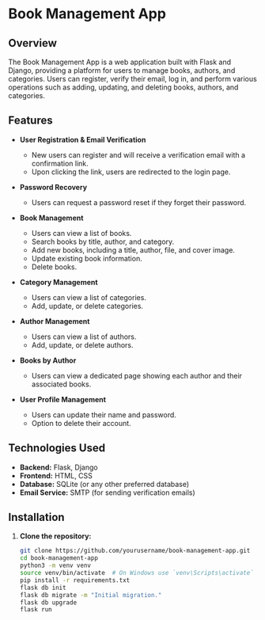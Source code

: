 # Book Management App

## Overview

The Book Management App is a web application built with Flask and Django, providing a platform for users to manage books, authors, and categories. Users can register, verify their email, log in, and perform various operations such as adding, updating, and deleting books, authors, and categories. 

## Features

- **User Registration & Email Verification**
  - New users can register and will receive a verification email with a confirmation link.
  - Upon clicking the link, users are redirected to the login page.
  
- **Password Recovery**
  - Users can request a password reset if they forget their password.

- **Book Management**
  - Users can view a list of books.
  - Search books by title, author, and category.
  - Add new books, including a title, author, file, and cover image.
  - Update existing book information.
  - Delete books.

- **Category Management**
  - Users can view a list of categories.
  - Add, update, or delete categories.

- **Author Management**
  - Users can view a list of authors.
  - Add, update, or delete authors.

- **Books by Author**
  - Users can view a dedicated page showing each author and their associated books.

- **User Profile Management**
  - Users can update their name and password.
  - Option to delete their account.

## Technologies Used

- **Backend:** Flask, Django
- **Frontend:** HTML, CSS
- **Database:** SQLite (or any other preferred database)
- **Email Service:** SMTP (for sending verification emails)

## Installation

1. **Clone the repository:**
   ```bash
   git clone https://github.com/yourusername/book-management-app.git
   cd book-management-app
   python3 -m venv venv
   source venv/bin/activate  # On Windows use `venv\Scripts\activate`
   pip install -r requirements.txt
   flask db init
   flask db migrate -m "Initial migration."
   flask db upgrade
   flask run


